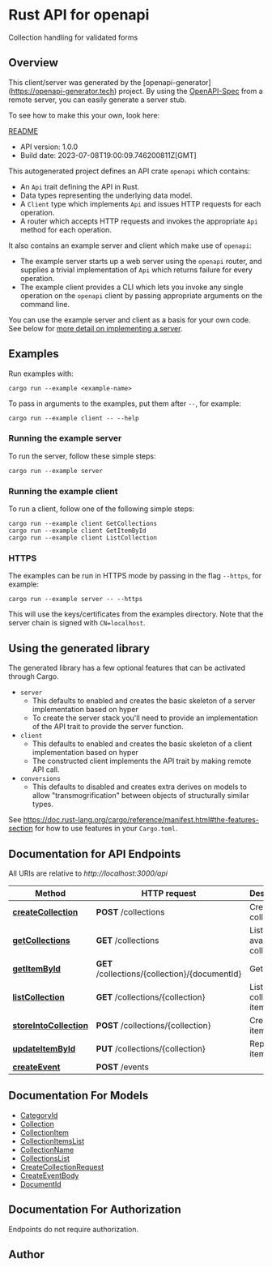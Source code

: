 # Rust API for openapi

Collection handling for validated forms

## Overview

This client/server was generated by the [openapi-generator]
(https://openapi-generator.tech) project.  By using the
[OpenAPI-Spec](https://github.com/OAI/OpenAPI-Specification) from a remote
server, you can easily generate a server stub.

To see how to make this your own, look here:

[README]((https://openapi-generator.tech))

- API version: 1.0.0
- Build date: 2023-07-08T19:00:09.746200811Z[GMT]



This autogenerated project defines an API crate `openapi` which contains:
* An `Api` trait defining the API in Rust.
* Data types representing the underlying data model.
* A `Client` type which implements `Api` and issues HTTP requests for each operation.
* A router which accepts HTTP requests and invokes the appropriate `Api` method for each operation.

It also contains an example server and client which make use of `openapi`:

* The example server starts up a web server using the `openapi`
    router, and supplies a trivial implementation of `Api` which returns failure
    for every operation.
* The example client provides a CLI which lets you invoke
    any single operation on the `openapi` client by passing appropriate
    arguments on the command line.

You can use the example server and client as a basis for your own code.
See below for [more detail on implementing a server](#writing-a-server).

## Examples

Run examples with:

```
cargo run --example <example-name>
```

To pass in arguments to the examples, put them after `--`, for example:

```
cargo run --example client -- --help
```

### Running the example server
To run the server, follow these simple steps:

```
cargo run --example server
```

### Running the example client
To run a client, follow one of the following simple steps:

```
cargo run --example client GetCollections
cargo run --example client GetItemById
cargo run --example client ListCollection
```

### HTTPS
The examples can be run in HTTPS mode by passing in the flag `--https`, for example:

```
cargo run --example server -- --https
```

This will use the keys/certificates from the examples directory. Note that the
server chain is signed with `CN=localhost`.

## Using the generated library

The generated library has a few optional features that can be activated through Cargo.

* `server`
    * This defaults to enabled and creates the basic skeleton of a server implementation based on hyper
    * To create the server stack you'll need to provide an implementation of the API trait to provide the server function.
* `client`
    * This defaults to enabled and creates the basic skeleton of a client implementation based on hyper
    * The constructed client implements the API trait by making remote API call.
* `conversions`
    * This defaults to disabled and creates extra derives on models to allow "transmogrification" between objects of structurally similar types.

See https://doc.rust-lang.org/cargo/reference/manifest.html#the-features-section for how to use features in your `Cargo.toml`.

## Documentation for API Endpoints

All URIs are relative to *http://localhost:3000/api*

Method | HTTP request | Description
------------- | ------------- | -------------
[**createCollection**](docs/administration_api.md#createCollection) | **POST** /collections | Create a collection
[**getCollections**](docs/administration_api.md#getCollections) | **GET** /collections | List available collections
[**getItemById**](docs/collection_api.md#getItemById) | **GET** /collections/{collection}/{documentId} | Get item
[**listCollection**](docs/collection_api.md#listCollection) | **GET** /collections/{collection} | List collection items
[**storeIntoCollection**](docs/collection_api.md#storeIntoCollection) | **POST** /collections/{collection} | Create new item
[**updateItemById**](docs/collection_api.md#updateItemById) | **PUT** /collections/{collection} | Replace item
[**createEvent**](docs/event_api.md#createEvent) | **POST** /events | 


## Documentation For Models

 - [CategoryId](docs/CategoryId.md)
 - [Collection](docs/Collection.md)
 - [CollectionItem](docs/CollectionItem.md)
 - [CollectionItemsList](docs/CollectionItemsList.md)
 - [CollectionName](docs/CollectionName.md)
 - [CollectionsList](docs/CollectionsList.md)
 - [CreateCollectionRequest](docs/CreateCollectionRequest.md)
 - [CreateEventBody](docs/CreateEventBody.md)
 - [DocumentId](docs/DocumentId.md)


## Documentation For Authorization
 Endpoints do not require authorization.


## Author



